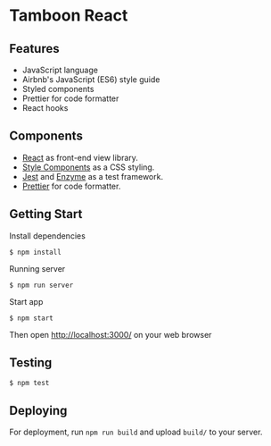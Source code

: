 # Tamboon React

## Features

- JavaScript language
- Airbnb's JavaScript (ES6) style guide
- Styled components
- Prettier for code formatter
- React hooks

## Components

- [React](https://facebook.github.io/react/) as front-end view library.
- [Style Components](https://styled-components.com/) as a CSS styling.
- [Jest](https://jestjs.io/) and [Enzyme](https://enzymejs.github.io/enzyme/) as a test framework.
- [Prettier](https://prettier.io/) for code formatter.

## Getting Start

Install dependencies

```
$ npm install
```

Running server

```
$ npm run server
```

Start app

```
$ npm start
```

Then open [http://localhost:3000/](http://localhost:3000/) on your web browser

## Testing

```
$ npm test
```

## Deploying

For deployment, run `npm run build` and upload `build/` to your server.
